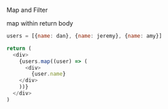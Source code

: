 Map and Filter 


map within return body
```js
users = [{name: dan}, {name: jeremy}, {name: amy}]

return (
  <div>
    {users.map((user) => (
      <div>
        {user.name}
    </div>
    ))}
  </div>
)

```
